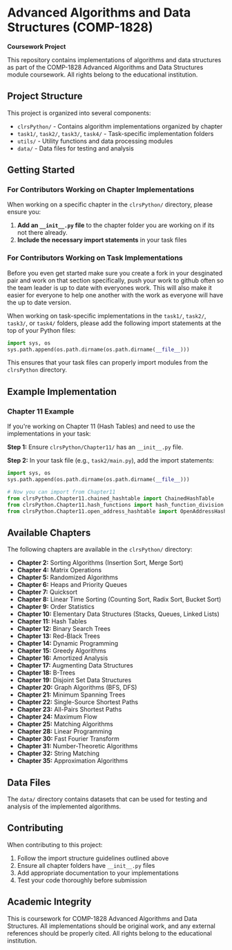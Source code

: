 # Advanced Algorithms and Data Structures (COMP-1828)

**Coursework Project**

This repository contains implementations of algorithms and data structures as part of the COMP-1828 Advanced Algorithms and Data Structures module coursework. All rights belong to the educational institution.

## Project Structure

This project is organized into several components:

- `clrsPython/` - Contains algorithm implementations organized by chapter
- `task1/`, `task2/`, `task3/`, `task4/` - Task-specific implementation folders
- `utils/` - Utility functions and data processing modules
- `data/` - Data files for testing and analysis

## Getting Started

### For Contributors Working on Chapter Implementations

When working on a specific chapter in the `clrsPython/` directory, please ensure you:

1. **Add an `__init__.py` file** to the chapter folder you are working on if its not there already.
2. **Include the necessary import statements** in your task files

### For Contributors Working on Task Implementations

Before you even get started make sure you create a fork in your desginated pair and work on that section specifically, push your work to github often so the team leader is up to date with everyones work. This will also make it easier for everyone to help one another with the work as everyone will have the up to date version.

When working on task-specific implementations in the `task1/`, `task2/`, `task3/`, or `task4/` folders, please add the following import statements at the top of your Python files:

```python
import sys, os
sys.path.append(os.path.dirname(os.path.dirname(__file__)))
```

This ensures that your task files can properly import modules from the `clrsPython` directory.

## Example Implementation

### Chapter 11 Example

If you're working on Chapter 11 (Hash Tables) and need to use the implementations in your task:

**Step 1:** Ensure `clrsPython/Chapter11/` has an `__init__.py` file.

**Step 2:** In your task file (e.g., `task2/main.py`), add the import statements:

```python
import sys, os
sys.path.append(os.path.dirname(os.path.dirname(__file__)))

# Now you can import from Chapter11
from clrsPython.Chapter11.chained_hashtable import ChainedHashTable
from clrsPython.Chapter11.hash_functions import hash_function_division
from clrsPython.Chapter11.open_address_hashtable import OpenAddressHashTable

```

## Available Chapters

The following chapters are available in the `clrsPython/` directory:

- **Chapter 2:** Sorting Algorithms (Insertion Sort, Merge Sort)
- **Chapter 4:** Matrix Operations
- **Chapter 5:** Randomized Algorithms
- **Chapter 6:** Heaps and Priority Queues
- **Chapter 7:** Quicksort
- **Chapter 8:** Linear Time Sorting (Counting Sort, Radix Sort, Bucket Sort)
- **Chapter 9:** Order Statistics
- **Chapter 10:** Elementary Data Structures (Stacks, Queues, Linked Lists)
- **Chapter 11:** Hash Tables
- **Chapter 12:** Binary Search Trees
- **Chapter 13:** Red-Black Trees
- **Chapter 14:** Dynamic Programming
- **Chapter 15:** Greedy Algorithms
- **Chapter 16:** Amortized Analysis
- **Chapter 17:** Augmenting Data Structures
- **Chapter 18:** B-Trees
- **Chapter 19:** Disjoint Set Data Structures
- **Chapter 20:** Graph Algorithms (BFS, DFS)
- **Chapter 21:** Minimum Spanning Trees
- **Chapter 22:** Single-Source Shortest Paths
- **Chapter 23:** All-Pairs Shortest Paths
- **Chapter 24:** Maximum Flow
- **Chapter 25:** Matching Algorithms
- **Chapter 28:** Linear Programming
- **Chapter 30:** Fast Fourier Transform
- **Chapter 31:** Number-Theoretic Algorithms
- **Chapter 32:** String Matching
- **Chapter 35:** Approximation Algorithms


## Data Files

The `data/` directory contains datasets that can be used for testing and analysis of the implemented algorithms.

## Contributing

When contributing to this project:

1. Follow the import structure guidelines outlined above
2. Ensure all chapter folders have `__init__.py` files
3. Add appropriate documentation to your implementations
4. Test your code thoroughly before submission

## Academic Integrity

This is coursework for COMP-1828 Advanced Algorithms and Data Structures. All implementations should be original work, and any external references should be properly cited. All rights belong to the educational institution.
